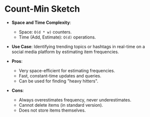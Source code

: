 # Count-Min Sketch

*   **Space and Time Complexity**:
    *   Space: `O(d * w)` counters.
    *   Time (Add, Estimate): `O(d)` operations.

*   **Use Case**: Identifying trending topics or hashtags in real-time on a social media platform by estimating item frequencies.

*   **Pros**:
    *   Very space-efficient for estimating frequencies.
    *   Fast, constant-time updates and queries.
    *   Can be used for finding "heavy hitters".
*   **Cons**:
    *   Always overestimates frequency, never underestimates.
    *   Cannot delete items (in standard version).
    *   Does not store items themselves.
